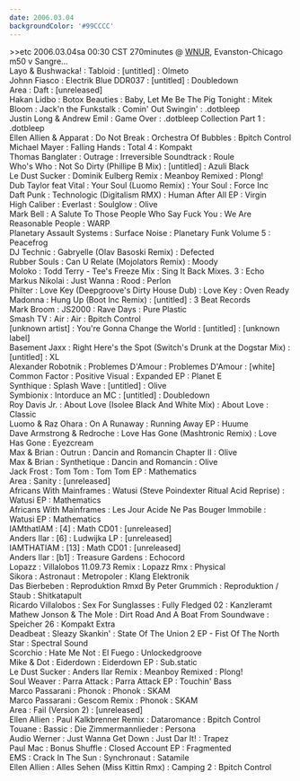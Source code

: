 ```yaml
---
date: 2006.03.04
backgroundColor: '#99CCCC'
---
```


\>>etc 2006.03.04sa 00:30 CST 270minutes @ [WNUR](http://www.wnur.org/), Evanston-Chicago  
m50 v Sangre...  
Layo & Bushwacka! : Tabloid : \[untitled\] : Olmeto  
Johnn Fiasco : Electrik Blue DDR037 : \[untitled\] : Doubledown  
Area : Daft : \[unreleased\]  
Hakan Lidbo : Botox Beauties : Baby, Let Me Be The Pig Tonight : Mitek  
Bloom : Jack'n the Funkstalk : Comin' Out Swingin' : .dotbleep  
Justin Long & Andrew Emil : Game Over : .dotbleep Collection Part 1 : .dotbleep  
Ellen Allien & Apparat : Do Not Break : Orchestra Of Bubbles : Bpitch Control  
Michael Mayer : Falling Hands : Total 4 : Kompakt  
Thomas Banglater : Outrage : Irreversible Soundtrack : Roule  
Who's Who : Not So Dirty (Phillipe B Mix) : \[untitled\] : Azuli Black  
Le Dust Sucker : Dominik Eulberg Remix : Meanboy Remixed : Plong!  
Dub Taylor feat Vital : Your Soul (Luomo Remix) : Your Soul : Force Inc  
Daft Punk : Technologic (Digitalism RMX) : Human After All EP : Virgin  
High Caliber : Everlast : Soulglow : Olive  
Mark Bell : A Salute To Those People Who Say Fuck You : We Are Reasonable People : WARP  
Planetary Assault Systems : Surface Noise : Planetary Funk Volume 5 : Peacefrog  
DJ Technic : Gabryelle (Olav Basoski Remix) : Defected  
Rubber Souls : Can U Relate (Mojolators Remix) : Moody  
Moloko : Todd Terry - Tee's Freeze Mix : Sing It Back Mixes. 3 : Echo  
Markus Nikolai : Just Wanna : Rood : Perlon  
Philter : Love Key (Deepgroove's Dirty House Dub) : Love Key : Oven Ready  
Madonna : Hung Up (Boot Inc Remix) : \[untitled\] : 3 Beat Records  
Mark Broom : JS2000 : Rave Days : Pure Plastic  
Smash TV : Air : Air : Bpitch Control  
\[unknown artist\] : You're Gonna Change the World : \[untitled\] : \[unknown label\]  
Basement Jaxx : Right Here's the Spot (Switch's Drunk at the Dogstar Mix) : \[untitled\] : XL  
Alexander Robotnik : Problemes D'Amour : Problemes D'Amour : \[white\]  
Common Factor : Positive Visual : Expanded EP : Planet E  
Synthique : Splash Wave : \[untitled\] : Olive  
Symbionix : Intorduce an MC : \[untitled\] : Doubledown  
Roy Davis Jr. : About Love (Isolee Black And White Mix) : About Love : Classic  
Luomo & Raz Ohara : On A Runaway : Running Away EP : Huume  
Dave Armstrong & Redroche : Love Has Gone (Mashtronic Remix) : Love Has Gone : Eyezcream  
Max & Brian : Outrun : Dancin and Romancin Chapter II : Olive  
Max & Brian : Synthetique : Dancin and Romancin : Olive  
Jack Frost : Tom Tom : Tom Tom EP : Mathematics  
Area : Sanity : \[unreleased\]  
Africans With Mainframes : Watusi (Steve Poindexter Ritual Acid Reprise) : Watusi EP : Mathematics  
Africans With Mainframes : Les Jour Acide Ne Pas Bouger Immobile : Watusi EP : Mathematics  
IAMthatIAM : \[4\] : Math CD01 : \[unreleased\]  
Anders Ilar : \[6\] : Ludwijka LP : \[unreleased\]  
IAMTHATIAM : \[13\] : Math CD01 : \[unreleased\]  
Anders Ilar : \[b1\] : Treasure Gardens : Echocord  
Lopazz : Villalobos 11.09.73 Remix : Lopazz Rmx : Physical  
Sikora : Astronaut : Metropoler : Klang Elektronik  
Das Bierbeben : Reproduktion Rmxd By Peter Grummich : Reproduktion / Staub : Shitkatapult  
Ricardo Villalobos : Sex For Sunglasses : Fully Fledged 02 : Kanzleramt  
Mathew Jonson & The Mole : Dirt Road And A Boat From Soundwave : Speicher 26 : Kompakt Extra  
Deadbeat : Sleazy Skankin' : State Of The Union 2 EP - Fist Of The North Star : Spectral Sound  
Scorchio : Hate Me Not : El Fuego : Unlockedgroove  
Mike & Dot : Eiderdown : Eiderdown EP : Sub.static  
Le Dust Sucker : Anders Ilar Remix : Meanboy Remixed : Plong!  
Soul Weaver : Parra Attack : Parra Attack EP : Touchin' Bass  
Marco Passarani : Phonok : Phonok : SKAM  
Marco Passarani : Gescom Remix : Phonok : SKAM  
Area : Fail (Version 2) : \[unreleased\]  
Ellen Allien : Paul Kalkbrenner Remix : Dataromance : Bpitch Control  
Touane : Bassic : Die Zimmermannlieder : Persona  
Audio Werner : Just Wanna Get Down : Just Dar It! : Trapez  
Paul Mac : Bonus Shuffle : Closed Account EP : Fragmented  
EMS : Crack In The Sun : Synchronaut : Satamile  
Ellen Allien : Alles Sehen (Miss Kittin Rmx) : Camping 2 : Bpitch Control